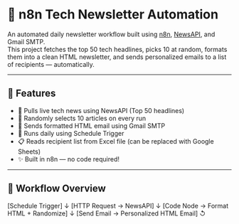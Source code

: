 # 📰 n8n Tech Newsletter Automation

An automated daily newsletter workflow built using [n8n](https://n8n.io), [NewsAPI](https://newsapi.org), and Gmail SMTP.  
This project fetches the top 50 tech headlines, picks 10 at random, formats them into a clean HTML newsletter, and sends personalized emails to a list of recipients — automatically.

---

## 🚀 Features

- 📡 Pulls live tech news using NewsAPI (Top 50 headlines)
- 🧠 Randomly selects 10 articles on every run
- 💌 Sends formatted HTML email using Gmail SMTP
- 📅 Runs daily using Schedule Trigger
- 📋 Reads recipient list from Excel file (can be replaced with Google Sheets)
- ✨ Built in n8n — no code required!

---

## 🧩 Workflow Overview

[Schedule Trigger]
        ↓
[HTTP Request → NewsAPI]
        ↓
[Code Node → Format HTML + Randomize]
        ↓
[Send Email → Personalized HTML Email]
        ↺
